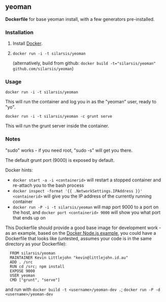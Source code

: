 ## yeoman


**Dockerfile** for base yeoman install, with a few generators pre-installed.

### Installation

1. Install [Docker](https://www.docker.io/).

2. `docker run -i -t silarsis/yeoman`

    (alternatively, build from github: `docker build -t="silarsis/yeoman" github.com/silarsis/yeoman`)

### Usage

`docker run -i -t silarsis/yeoman`

This will run the container and log you in as the "yeoman" user, ready to "yo".

`docker run -i -t silarsis/yeoman -c grunt serve`

This will run the grunt server inside the container.

### Notes

"sudo" works - if you need root, "sudo -s" will get you there.

The default grunt port (9000) is exposed by default.

Docker hints:

  - `docker start -a -i <containerid>` will restart a stopped container and re-attach you to the bash process
  - `docker inspect -format '{{ .NetworkSettings.IPAddress }}' <containerid>` will give you the IP address of the currently running container
  - `docker run -P -i -t silarsis/yeoman` will map port 9000 to a port on the host, and `docker port <containerid> 9000` will show you what port that ends up on

This Dockerfile should provide a good base image for development work - as an example, based on the [Docker Node.js example](http://docs.docker.io/en/latest/examples/nodejs_web_app/), you could have a Dockerfile that looks like (untested, assumes your code is in the same directory as your Dockerfile):

```
  FROM silarsis/yeoman
  MAINTAINER Kevin Littlejohn "kevin@littlejohn.id.au"
  ADD . /src
  RUN cd /src; npm install
  EXPOSE 9000
  USER yeoman
  CMD ["grunt", "serve"]
```

and run with `docker build -t <username>/yeoman-dev .`; `docker run -P -d <username>/yeoman-dev`
